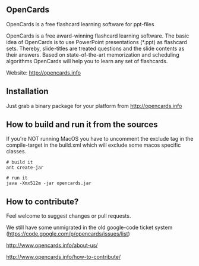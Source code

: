 OpenCards
-----------

OpenCards is a free flashcard learning software for ppt-files

OpenCards is a free award-winning flashcard learning software. The basic idea of OpenCards
is to use PowerPoint presentations (*.ppt) as flashcard sets. Thereby, slide-titles are
treated questions and the slide contents as their answers. Based on state-of-the-art
memorization and scheduling algorithms OpenCards will help you to learn any set of flashcards.

Website: http://opencards.info


Installation
------------

Just grab a binary package for your platform from http://opencards.info


How to build and run it from the sources
--------------------------------

If you're NOT running MacOS you have to uncomment the exclude tag in the compile-target in the build.xml which will exclude some macos specific classes.

    # build it
    ant create-jar

    # run it
    java -Xmx512m -jar opencards.jar


How to contribute?
-------------------------

Feel welcome to suggest changes or pull requests.

We still have some unmigrated in the old google-code ticket system (https://code.google.com/p/opencards/issues/list)

http://www.opencards.info/about-us/

http://www.opencards.info/how-to-contribute/

